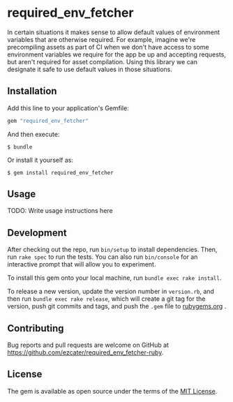 # required_env_fetcher

In certain situations it makes sense to allow default values of environment variables that
are otherwise required. For example, imagine we're precompiling assets as part of CI when
we don't have access to some environment variables we require for the app be up and
accepting requests, but aren't required for asset compilation. Using this library we can
designate it safe to use default values in those situations.

## Installation

Add this line to your application's Gemfile:

```ruby
gem "required_env_fetcher"
```

And then execute:

    $ bundle

Or install it yourself as:

    $ gem install required_env_fetcher

## Usage

TODO: Write usage instructions here

## Development

After checking out the repo, run `bin/setup` to install dependencies. Then,
run `rake spec` to run the tests. You can also run `bin/console` for an
interactive prompt that will allow you to experiment.

To install this gem onto your local machine, run `bundle exec rake install`.

To release a new version, update the version number in `version.rb`, and then
run `bundle exec rake release`, which will create a git tag for the version,
push git commits and tags, and push the `.gem` file to
[rubygems.org](https://rubygems.org)
.

## Contributing

Bug reports and pull requests are welcome on GitHub at
https://github.com/ezcater/required_env_fetcher-ruby.

## License

The gem is available as open source under the terms of the
[MIT License](http://opensource.org/licenses/MIT).
